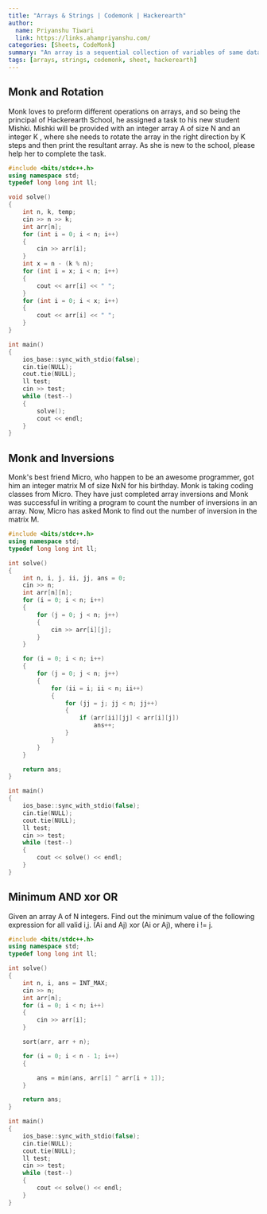 ```yaml
---
title: "Arrays & Strings | Codemonk | Hackerearth"
author:
  name: Priyanshu Tiwari
  link: https://links.ahampriyanshu.com/
categories: [Sheets, CodeMonk]
summary: "An array is a sequential collection of variables of same data type. It stores data elements in a continuous memory location. A string is a sequence of characters."
tags: [arrays, strings, codemonk, sheet, hackerearth]
---
```


## Monk and Rotation

Monk loves to preform different operations on arrays, and so being the principal of Hackerearth School, he assigned a task to his new student Mishki. Mishki will be provided with an integer array A of size N and an integer K , where she needs to rotate the array in the right direction by K steps and then print the resultant array. As she is new to the school, please help her to complete the task.

```cpp
#include <bits/stdc++.h>
using namespace std;
typedef long long int ll;

void solve()
{
    int n, k, temp;
    cin >> n >> k;
    int arr[n];
    for (int i = 0; i < n; i++)
    {
        cin >> arr[i];
    }
    int x = n - (k % n);
    for (int i = x; i < n; i++)
    {
        cout << arr[i] << " ";
    }
    for (int i = 0; i < x; i++)
    {
        cout << arr[i] << " ";
    }
}

int main()
{
    ios_base::sync_with_stdio(false);
    cin.tie(NULL);
    cout.tie(NULL);
    ll test;
    cin >> test;
    while (test--)
    {
        solve();
        cout << endl;
    }
}
```

## Monk and Inversions

Monk's best friend Micro, who happen to be an awesome programmer, got him an integer matrix M of size NxN for his birthday. Monk is taking coding classes from Micro. They have just completed array inversions and Monk was successful in writing a program to count the number of inversions in an array. Now, Micro has asked Monk to find out the number of inversion in the matrix M.

```cpp
#include <bits/stdc++.h>
using namespace std;
typedef long long int ll;

int solve()
{
    int n, i, j, ii, jj, ans = 0;
    cin >> n;
    int arr[n][n];
    for (i = 0; i < n; i++)
    {
        for (j = 0; j < n; j++)
        {
            cin >> arr[i][j];
        }
    }

    for (i = 0; i < n; i++)
    {
        for (j = 0; j < n; j++)
        {
            for (ii = i; ii < n; ii++)
            {
                for (jj = j; jj < n; jj++)
                {
                    if (arr[ii][jj] < arr[i][j])
                        ans++;
                }
            }
        }
    }

    return ans;
}

int main()
{
    ios_base::sync_with_stdio(false);
    cin.tie(NULL);
    cout.tie(NULL);
    ll test;
    cin >> test;
    while (test--)
    {
        cout << solve() << endl;
    }
}
```

## Minimum AND xor OR

Given an array A of N integers. Find out the minimum value of the following expression for all valid i,j.
(Ai and Aj) xor (Ai or Aj), where i != j.

```cpp
#include <bits/stdc++.h>
using namespace std;
typedef long long int ll;

int solve()
{
    int n, i, ans = INT_MAX;
    cin >> n;
    int arr[n];
    for (i = 0; i < n; i++)
    {
        cin >> arr[i];
    }

    sort(arr, arr + n);

    for (i = 0; i < n - 1; i++)
    {

        ans = min(ans, arr[i] ^ arr[i + 1]);
    }

    return ans;
}

int main()
{
    ios_base::sync_with_stdio(false);
    cin.tie(NULL);
    cout.tie(NULL);
    ll test;
    cin >> test;
    while (test--)
    {
        cout << solve() << endl;
    }
}
```